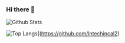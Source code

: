 ### Hi there 👋

![Github Stats](https://readmestats.vercel.app/api?username=lntechnical2&show_icons=true&title_color=333&icon_color=d43111&count_private=true&include_all_commits=true)

![Top Langs](https://github-readme-stats.vercel.app/api/top-langs/?username=lntechnical2layout=compact&theme=cobalt)](https://github.com/lntechincal2)
